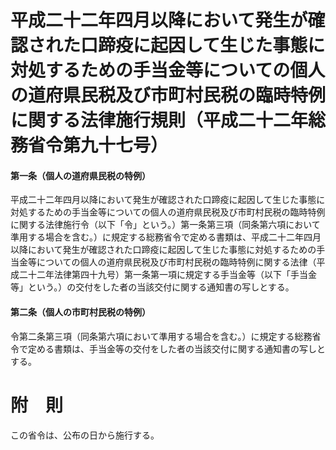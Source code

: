 # 平成二十二年四月以降において発生が確認された口蹄疫に起因して生じた事態に対処するための手当金等についての個人の道府県民税及び市町村民税の臨時特例に関する法律施行規則（平成二十二年総務省令第九十七号）
#### 第一条（個人の道府県民税の特例）
平成二十二年四月以降において発生が確認された口蹄疫に起因して生じた事態に対処するための手当金等についての個人の道府県民税及び市町村民税の臨時特例に関する法律施行令（以下「令」という。）第一条第三項（同条第六項において準用する場合を含む。）に規定する総務省令で定める書類は、平成二十二年四月以降において発生が確認された口蹄疫に起因して生じた事態に対処するための手当金等についての個人の道府県民税及び市町村民税の臨時特例に関する法律（平成二十二年法律第四十九号）第一条第一項に規定する手当金等（以下「手当金等」という。）の交付をした者の当該交付に関する通知書の写しとする。
#### 第二条（個人の市町村民税の特例）
令第二条第三項（同条第六項において準用する場合を含む。）に規定する総務省令で定める書類は、手当金等の交付をした者の当該交付に関する通知書の写しとする。
# 附　則
この省令は、公布の日から施行する。
